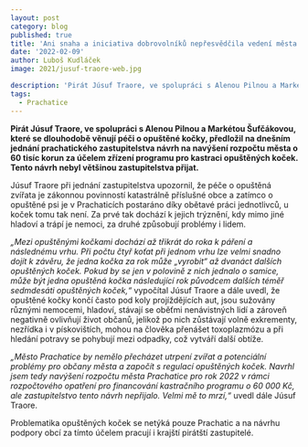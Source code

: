 ```yaml
---
layout: post
category: blog
published: true
title: 'Ani snaha a iniciativa dobrovolníků nepřesvědčila vedení města ke schválení pomoci opuštěným kočkám v Prachaticích'
date: '2022-02-09'
author: Luboš Kudláček
image: 2021/jusuf-traore-web.jpg

description: 'Pirát Júsuf Traore, ve spolupráci s Alenou Pilnou a Markétou Šufčákovou, které se dlouhodobě věnují péči o opuštěné kočky, předložil na dnešním jednání prachatického zastupitelstva návrh na navýšení rozpočtu města o 60 tisíc korun za účelem zřízení programu pro kastraci opuštěných koček. Tento návrh nebyl většinou zastupitelstva přijat.'
tags:
  - Prachatice
---
```

**Pirát Júsuf Traore, ve spolupráci s Alenou Pilnou a Markétou Šufčákovou, které se dlouhodobě věnují péči o opuštěné kočky, předložil na dnešním jednání prachatického zastupitelstva návrh na navýšení rozpočtu města o 60 tisíc korun za účelem zřízení programu pro kastraci opuštěných koček. Tento návrh nebyl většinou zastupitelstva přijat.** 

Júsuf Traore při jednání zastupitelstva upozornil, že péče o opuštěná zvířata je zákonnou povinností katastrálně příslušné obce a zatímco o opuštěné psi je v Prachaticích postaráno díky obětavé práci jednotlivců, u koček tomu tak není. Za prvé tak dochází k jejich trýznění, kdy mimo jiné hladoví a trápí je nemoci, za druhé způsobují problémy i lidem. 

*„Mezi opuštěnými kočkami dochází až třikrát do roka k páření a následnému vrhu. Při počtu čtyř koťat při jednom vrhu lze velmi snadno dojít k závěru, že jedna kočka za rok může „vyrobit“ až dvanáct dalších opuštěných koček. Pokud by se jen v polovině z nich jednalo o samice, může být jedna opuštěná kočka následující rok původcem dalších téměř sedmdesáti opuštěných koček,“* vypočítal Júsuf Traore a dále uvedl, že opuštěné kočky končí často pod koly projíždějících aut, jsou sužovány různými nemocemi, hladoví, stávají se oběťmi nenávistných lidí a zároveň negativně ovlivňují život občanů, jelikož po nich zůstávají volně exkrementy, nezřídka i v pískovištích, mohou na člověka přenášet toxoplazmózu a při hledání potravy se pohybují mezi odpadky, což vytváří další obtíže.

*„Město Prachatice by nemělo přecházet utrpení zvířat a potenciální problémy pro občany města a započít s regulací opuštěných koček. Navrhl jsem tedy navýšení rozpočtu města Prachatice pro rok 2022 v rámci rozpočtového opatření pro financování kastračního programu o 60 000 Kč, ale zastupitelstvo tento návrh nepřijalo. Velmi mě to mrzí,“* uvedl dále Júsuf Traore.

Problematika opuštěných koček se netýká pouze Prachatic a na návrhu podpory obcí za tímto účelem pracují i krajští pirátští zastupitelé. 
